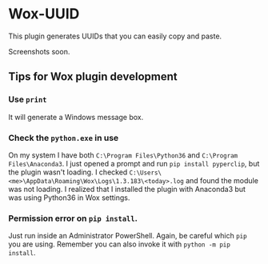 # Wox-UUID

This plugin generates UUIDs that you can easily copy and paste.

Screenshots soon.

## Tips for Wox plugin development

### Use `print`

It will generate a Windows message box.

### Check the `python.exe` in use

On my system I have both `C:\Program Files\Python36` and `C:\Program Files\Anaconda3`.
I just opened a prompt and run `pip install pyperclip`, but the plugin wasn't loading.
I checked `C:\Users\<me>\AppData\Roaming\Wox\Logs\1.3.183\<today>.log` and found the module was not loading.
I realized that I installed the plugin with Anaconda3 but was using Python36 in Wox settings.

### Permission error on `pip install`.

Just run inside an Administrator PowerShell. Again, be careful which `pip` you are using.
Remember you can also invoke it with `python -m pip install`.

